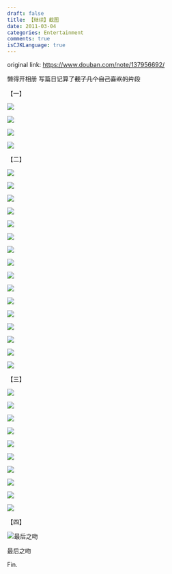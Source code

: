 ```yaml
---
draft: false
title: 【继续】截图
date: 2011-03-04
categories: Entertainment
comments: true
isCJKLanguage: true
---
```


original link: https://www.douban.com/note/137956692/

懒得开相册 写篇日记算了~~截了几个自己喜欢的片段~~

【一】

![](../../assets/images/2011/03/p137956692-1.jpg)



![](../../assets/images/2011/03/p137956692-2.jpg)



![](../../assets/images/2011/03/p137956692-3.jpg)



![](../../assets/images/2011/03/p137956692-4.jpg)




【二】

![](../../assets/images/2011/03/p137956692-5.jpg)

![](../../assets/images/2011/03/p137956692-6.jpg)

![](../../assets/images/2011/03/p137956692-7.jpg)

![](../../assets/images/2011/03/p137956692-8.jpg)

![](../../assets/images/2011/03/p137956692-9.jpg)

![](../../assets/images/2011/03/p137956692-10.jpg)

![](../../assets/images/2011/03/p137956692-11.jpg)

![](../../assets/images/2011/03/p137956692-12.jpg)

![](../../assets/images/2011/03/p137956692-13.jpg)

![](../../assets/images/2011/03/p137956692-14.jpg)

![](../../assets/images/2011/03/p137956692-15.jpg)

![](../../assets/images/2011/03/p137956692-16.jpg)

![](../../assets/images/2011/03/p137956692-17.jpg)

![](../../assets/images/2011/03/p137956692-18.jpg)

![](../../assets/images/2011/03/p137956692-19.jpg)

![](../../assets/images/2011/03/p137956692-20.jpg)




【三】

![](../../assets/images/2011/03/p137956692-21.jpg)

![](../../assets/images/2011/03/p137956692-22.jpg)

![](../../assets/images/2011/03/p137956692-23.jpg)

![](../../assets/images/2011/03/p137956692-24.jpg)

![](../../assets/images/2011/03/p137956692-25.jpg)

![](../../assets/images/2011/03/p137956692-26.jpg)

![](../../assets/images/2011/03/p137956692-27.jpg)

![](../../assets/images/2011/03/p137956692-28.jpg)

![](../../assets/images/2011/03/p137956692-29.jpg)

![](../../assets/images/2011/03/p137956692-30.jpg)




【四】

![最后之吻](../../assets/images/2011/03/p137956692-31.jpg)

最后之吻





Fin.

